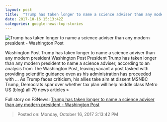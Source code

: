 ```yaml
---
layout: post
title:  "Trump has taken longer to name a science adviser than any modern president - Washington Post"
date: 2017-10-16 15:13:42Z
categories: google-news-top-stories
---
```


![Trump has taken longer to name a science adviser than any modern president - Washington Post](https://img.washingtonpost.com/rf/image_1484w/2010-2019/WashingtonPost/2016/07/12/Interactivity/Images/GettyImages-4771189971468327151.jpg?t=20170517)

Washington Post Trump has taken longer to name a science adviser than any modern president Washington Post President Trump has taken longer than any modern president to name a science adviser, according to an analysis from The Washington Post, leaving vacant a post tasked with providing scientific guidance even as his administration has proceeded with ... As Trump faces criticism, his allies take aim at dissent MSNBC Trump, Democrats spar over whether tax plan will help middle class Metro US (blog) all 79 news articles »


Full story on F3News: [Trump has taken longer to name a science adviser than any modern president - Washington Post](http://www.f3nws.com/n/XpFpPJ)

> Posted on: Monday, October 16, 2017 3:13:42 PM
